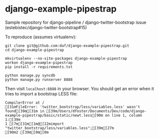 django-example-pipestrap
========================

Sample repository for django-pipeline / django-twitter-bootstrap issue (estebistec/django-twitter-bootstrap#15)

To reproduce (assumes virtualenv):

```
git clone git@github.com:daf/django-example-pipestrap.git
cd django-example-pipestrap

mkvirtualenv --no-site-packages django-example-pipestrap
workon django-example-pipestrap
pip install -r requirements.txt

python manage.py syncdb
python manage.py runserver 8888
```

Then visit `localhost:8888` in your browser.  You should get an error when it tries to import a bootstrap LESS file:

```
CompilerError at /
[31mFileError: 'twitter_bootstrap/less/variables.less' wasn't found[39m[31m in [39m/Users/dfoster/Documents/Dev/code/django-example-pipestrap/basic/static/newt.less[90m on line 1, column 1:[39m
1 [7m[31m[1m@[22mimport "twitter_bootstrap/less/variables.less";[39m[27m
[90m2 [39m[0m[0m
```



